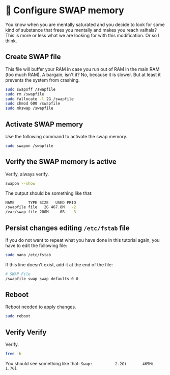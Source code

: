 # 🧠 Configure SWAP memory

You know when you are mentally saturated and you decide to look for some kind of substance that frees you mentally and makes you reach valhala? This is more or less what we are looking for with this modification. Or so I think.

## Create SWAP file

This file will buffer your RAM in case you run out of RAM in the main RAM (too much RAM). A bargain, isn't it? No, because it is slower. But at least it prevents the system from crashing.

```bash
sudo swapoff /swapfile
sudo rm /swapfile
sudo fallocate -l 2G /swapfile
sudo chmod 600 /swapfile
sudo mkswap /swapfile
```

## Activate SWAP memory

Use the following command to activate the swap memory.

```bash
sudo swapon /swapfile
```

## Verify the SWAP memory is active

Verify, always verify.

```bash
swapon --show
```

The output should be something like that:
```bash
NAME      TYPE SIZE   USED PRIO
/swapfile file   2G 467.8M   -2
/var/swap file 200M     0B   -3
```

## Persist changes editing `/etc/fstab` file

If you do not want to repeat what you have done in this tutorial again, you have to edit the following file:

```bash
sudo nano /etc/fstab
```

If this line doesn't exist, add it at the end of the file:

```bash
# SWAP File
/swapfile swap swap defaults 0 0
```

## Reboot

Reboot needed to apply changes.

```bash
sudo reboot
```

## Verify Verify

Verify.

```bash
free -h
```

You should see something like that:
`Swap:          2.2Gi       465Mi       1.7Gi`
